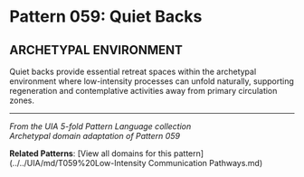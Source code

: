# Pattern 059: Quiet Backs

## ARCHETYPAL ENVIRONMENT

Quiet backs provide essential retreat spaces within the archetypal environment where low-intensity processes can unfold naturally, supporting regeneration and contemplative activities away from primary circulation zones.

---

*From the UIA 5-fold Pattern Language collection*  
*Archetypal domain adaptation of Pattern 059*

**Related Patterns**: [View all domains for this pattern](../../UIA/md/T059%20Low-Intensity Communication Pathways.md)
